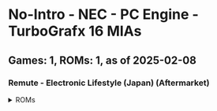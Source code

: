 # No-Intro - NEC - PC Engine - TurboGrafx 16 MIAs
## Games: 1, ROMs: 1, as of 2025-02-08
### Remute - Electronic Lifestyle (Japan) (Aftermarket)
<details>
<summary>ROMs</summary>

- Remute - Electronic Lifestyle (Japan) (Audio) (Aftermarket) (Unl).pce, CRC: 199ed2a4
</details>


